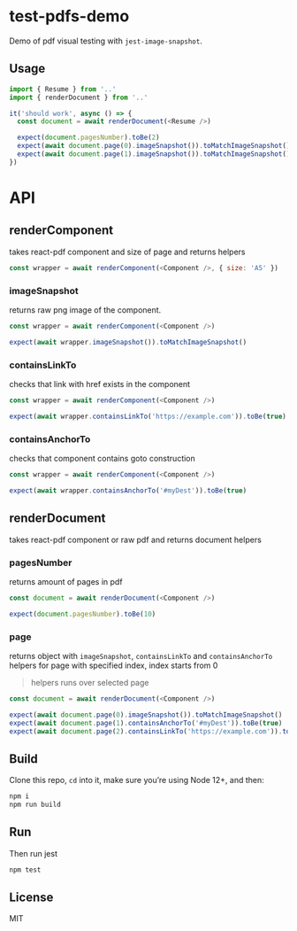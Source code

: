 # test-pdfs-demo

Demo of pdf visual testing with `jest-image-snapshot`.

## Usage

```js
import { Resume } from '..'
import { renderDocument } from '..'

it('should work', async () => {
  const document = await renderDocument(<Resume />)

  expect(document.pagesNumber).toBe(2)
  expect(await document.page(0).imageSnapshot()).toMatchImageSnapshot()
  expect(await document.page(1).imageSnapshot()).toMatchImageSnapshot()
})
```

# API

## renderComponent

takes react-pdf component and size of page and returns helpers

```js
const wrapper = await renderComponent(<Component />, { size: 'A5' })
```

### imageSnapshot

returns raw png image of the component. 

```js
const wrapper = await renderComponent(<Component />)

expect(await wrapper.imageSnapshot()).toMatchImageSnapshot()
```

### containsLinkTo

checks that link with href exists in the component

```js
const wrapper = await renderComponent(<Component />)

expect(await wrapper.containsLinkTo('https://example.com')).toBe(true)
```

### containsAnchorTo

checks that component contains goto construction

```js
const wrapper = await renderComponent(<Component />)

expect(await wrapper.containsAnchorTo('#myDest')).toBe(true)
```

## renderDocument

takes react-pdf component or raw pdf and returns document helpers

### pagesNumber

returns amount of pages in pdf

```js
const document = await renderDocument(<Component />)

expect(document.pagesNumber).toBe(10)
```

### page

returns object with `imageSnapshot`, `containsLinkTo` and `containsAnchorTo` helpers for page with specified index, index starts from 0

> helpers runs over selected page

```js
const document = await renderDocument(<Component />)

expect(await document.page(0).imageSnapshot()).toMatchImageSnapshot()
expect(await document.page(1).containsAnchorTo('#myDest')).toBe(true)
expect(await document.page(2).containsLinkTo('https://example.com')).toBe(true)
```

## Build

Clone this repo, `cd` into it, make sure you’re using Node 12+, and then:

```sh
npm i
npm run build
```

## Run

Then run jest

```sh
npm test
```

## License

MIT
